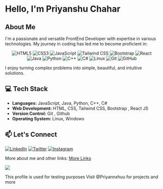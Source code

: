 # Hello, I'm Priyanshu Chahar

## About Me

I'm a passionate and versatile FrontEnd Developer with expertise in various technologies. My journey in coding has led me to become proficient in:

<div align="center">
  <img src="https://img.shields.io/badge/HTML5-E34F26?style=for-the-badge&logo=html5&logoColor=white" alt="HTML5">
  <img src="https://img.shields.io/badge/CSS3-1572B6?style=for-the-badge&logo=css3&logoColor=white" alt="CSS3">
  <img src="https://img.shields.io/badge/JavaScript-F7DF1E?style=for-the-badge&logo=javascript&logoColor=black" alt="JavaScript">
  <img src="https://img.shields.io/badge/Tailwind_CSS-38B2AC?style=for-the-badge&logo=tailwind-css&logoColor=white" alt="Tailwind CSS">
  <img src="https://img.shields.io/badge/Bootstrap-563D7C?style=for-the-badge&logo=bootstrap&logoColor=white" alt="Bootstrap">
  <img src="https://img.shields.io/badge/React-61DAFB?style=for-the-badge&logo=react&logoColor=white" alt="React">
  <img src="https://img.shields.io/badge/Java-007396?style=for-the-badge&logo=java&logoColor=white" alt="Java">
  <img src="https://img.shields.io/badge/Python-3776AB?style=for-the-badge&logo=python&logoColor=white" alt="Python">
  <img src="https://img.shields.io/badge/C++-00599C?style=for-the-badge&logo=cplusplus&logoColor=white" alt="C++">
  <img src="https://img.shields.io/badge/C%23-239120?style=for-the-badge&logo=c-sharp&logoColor=white" alt="C#">
  <img src="https://img.shields.io/badge/Linux-FCC624?style=for-the-badge&logo=linux&logoColor=black" alt="Linux">
  <img src="https://img.shields.io/badge/Git-F05032?style=for-the-badge&logo=git&logoColor=white" alt="Git">
  <img src="https://img.shields.io/badge/GitHub-100000?style=for-the-badge&logo=github&logoColor=white" alt="GitHub">
</div>

I enjoy turning complex problems into simple, beautiful, and intuitive solutions.

## 💻 Tech Stack

- **Languages:** JavaScript, Java, Python, C++, C#
- **Web Development:** HTML, CSS, Tailwind CSS, Bootstrap , React JS
- **Version Control:** Git , Github
- **Operating System:** Linux, Windows

## 📫 Let's Connect

[![LinkedIn](https://img.shields.io/badge/LinkedIn-0077B5?style=for-the-badge&logo=linkedin&logoColor=white)](https://www.linkedin.com/in/priyannxhuu)
[![Twitter](https://img.shields.io/badge/Twitter-1DA1F2?style=for-the-badge&logo=twitter&logoColor=white)](https://twitter.com/Priyannxhuu)
[![Instagram](https://img.shields.io/badge/Instagram-E4405F?style=for-the-badge&logo=instagram&logoColor=white)](https://www.instagram.com/priyannxhuu)

More about me and other links: [More Links](https://priyannxhuu.vercel.app)

[![](https://visitcount.itsvg.in/api?id=Priyanxhuu&label=Profile%20Views&color=12&icon=1&pretty=false)](https://visitcount.itsvg.in)

This profile is used for testing purposes Visit @Priyannxhuu for projects and more
